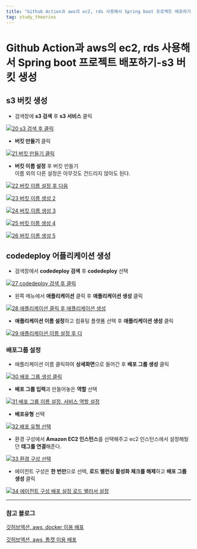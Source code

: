 ```yaml
---
title: "Github Action과 aws의 ec2, rds 사용해서 Spring boot 프로젝트 배포하기-s3 버킷 생성"
tag: study_theories
---
```


# Github Action과 aws의 ec2, rds 사용해서 Spring boot 프로젝트 배포하기-s3 버킷 생성

## s3 버킷 생성

- 검색창에 **s3 검색** 후 **s3 서비스** 클릭

[![20 s3 검색 후 클릭](https://github.com/yony-k/yony-k.github.io/assets/109204976/0c35b5ea-61f1-4734-b655-44f1dca155f6)](https://github.com/yony-k/yony-k.github.io/assets/109204976/0c35b5ea-61f1-4734-b655-44f1dca155f6)

- **버킷 만들기** 클릭

[![21 버킷 만들기 클릭](https://github.com/yony-k/yony-k.github.io/assets/109204976/f41006dd-997d-4772-a20c-acecba42d821)](https://github.com/yony-k/yony-k.github.io/assets/109204976/f41006dd-997d-4772-a20c-acecba42d821)

- **버킷 이름 설정** 후 버킷 만들기<br>
이름 외의 다른 설정은 아무것도 건드리지 않아도 된다.

[![22 버킷 이름 설정 후 다음](https://github.com/yony-k/yony-k.github.io/assets/109204976/3c9e9c55-b54b-448a-99b2-be2d2185e80e)](https://github.com/yony-k/yony-k.github.io/assets/109204976/3c9e9c55-b54b-448a-99b2-be2d2185e80e)

[![23 버킷 이름 생성 2](https://github.com/yony-k/yony-k.github.io/assets/109204976/f290668d-1d1b-490e-ae49-464b84dba9b9)](https://github.com/yony-k/yony-k.github.io/assets/109204976/f290668d-1d1b-490e-ae49-464b84dba9b9)

[![24 버킷 이름 생성 3](https://github.com/yony-k/yony-k.github.io/assets/109204976/6f011fe0-1dcd-4ea1-a5b1-5c23942cdca9)](https://github.com/yony-k/yony-k.github.io/assets/109204976/6f011fe0-1dcd-4ea1-a5b1-5c23942cdca9)

[![25 버킷 이름 생성 4](https://github.com/yony-k/yony-k.github.io/assets/109204976/c78911bc-0ef3-460f-9c82-b1f58f144164)](https://github.com/yony-k/yony-k.github.io/assets/109204976/c78911bc-0ef3-460f-9c82-b1f58f144164)

[![26 버킷 이름 생성 5](https://github.com/yony-k/yony-k.github.io/assets/109204976/549260fa-9fc9-40f8-b72c-5455192165ee)](https://github.com/yony-k/yony-k.github.io/assets/109204976/549260fa-9fc9-40f8-b72c-5455192165ee)

## codedeploy 어플리케이션 생성

- 검색창에서 **codedeploy 검색** 후 **codedeploy** 선택

[![27 codedeploy 검색 후 클릭](https://github.com/yony-k/yony-k.github.io/assets/109204976/66383142-26a8-4492-9dc2-bfc442466d3a)](https://github.com/yony-k/yony-k.github.io/assets/109204976/66383142-26a8-4492-9dc2-bfc442466d3a)

- 왼쪽 메뉴에서 **애플리케이션** 클릭 후 **애플리케이션 생성** 클릭

[![28 애플리케이션 클릭 후 애플리케이션 생성](https://github.com/yony-k/yony-k.github.io/assets/109204976/8bf80a4e-19e4-465e-9879-b3d0504330d0)](https://github.com/yony-k/yony-k.github.io/assets/109204976/8bf80a4e-19e4-465e-9879-b3d0504330d0)

- **애플리케이션 이름 설정**하고 컴퓨팅 플랫폼 선택 후 **애플리케이션 생성** 클릭

[![29 애플리케이션 이름 설정 후 다](https://github.com/yony-k/yony-k.github.io/assets/109204976/0a2ef926-5161-41ab-84e8-eba83339a48e)](https://github.com/yony-k/yony-k.github.io/assets/109204976/0a2ef926-5161-41ab-84e8-eba83339a48e)

### 배포그룹 설정

- 애플리케이션 이름 클릭하여 **상세화면**으로 들어간 후 **배포 그룹 생성** 클릭

[![30 배포 그룹 생성 클릭](https://github.com/yony-k/yony-k.github.io/assets/109204976/e542e295-1b3a-48bc-8c1c-4e9d43a1b611)](https://github.com/yony-k/yony-k.github.io/assets/109204976/e542e295-1b3a-48bc-8c1c-4e9d43a1b611)

- **배포 그룹 입력**과 만들어놓은 **역할** 선택

[![31 배포 그룹 이름 설정, 서비스 역할 설정](https://github.com/yony-k/yony-k.github.io/assets/109204976/5de0bb90-abea-4259-9fa5-ea0970b979be)](https://github.com/yony-k/yony-k.github.io/assets/109204976/5de0bb90-abea-4259-9fa5-ea0970b979be)

- **배포유형** 선택

[![32 배포 유형 선택](https://github.com/yony-k/yony-k.github.io/assets/109204976/0807f216-8ff9-4009-936f-120203e400c6)](https://github.com/yony-k/yony-k.github.io/assets/109204976/0807f216-8ff9-4009-936f-120203e400c6)

- 환경 구성에서 **Amazon EC2 인스턴스**를 선택해주고 ec2 인스턴스에서 설정해뒀던 **태그를 연결**해준다.

[![33 환경 구성 선택](https://github.com/yony-k/yony-k.github.io/assets/109204976/b4d8b41e-6036-49bf-82bb-96db30c1ca97)](https://github.com/yony-k/yony-k.github.io/assets/109204976/b4d8b41e-6036-49bf-82bb-96db30c1ca97)

- 에이전트 구성은 **한 번만**으로 선택, **로드 밸런싱 활성화 체크를 해제**하고 **배포 그룹 생성** 클릭

[![34 에이전트 구성 배포 설정 로드 밸러서 설정](https://github.com/yony-k/yony-k.github.io/assets/109204976/84addcf6-1be7-4117-be26-36ed011eef8e)](https://github.com/yony-k/yony-k.github.io/assets/109204976/84addcf6-1be7-4117-be26-36ed011eef8e)

---

### 참고 블로그

[깃허브액션, aws, docker 이용 배포](https://velog.io/@chanmin/CICD-Github-Actions%EC%9D%84-%EC%9D%B4%EC%9A%A9%ED%95%98%EC%97%AC-AWS-EC2%EC%97%90-Spring-Boot-%EB%B0%B0%ED%8F%AC-with-Docker)

[깃허브액션, aws, 톰캣 이용 배포](https://velog.io/@yuyun0124/Github-Action-%EA%B0%84%EB%8B%A8-%EC%A0%81%EC%9A%A9%EA%B8%B0)